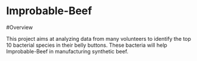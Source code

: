 # Improbable-Beef

#Overview

This project aims at analyzing data from many volunteers to identify the top 10 bacterial species in their belly buttons. These bacteria will help Improbable-Beef in manufacturing synthetic beef.
